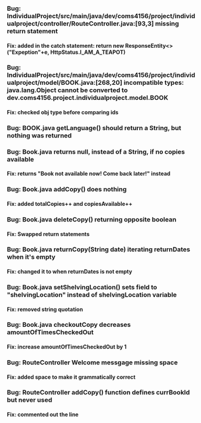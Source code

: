 ### Bug: IndividualProject/src/main/java/dev/coms4156/project/individualproject/controller/RouteController.java:[93,3] missing return statement
#### Fix: added in the catch statement: return new ResponseEntity<>("Expeption"+e, HttpStatus.I_AM_A_TEAPOT)

### Bug: IndividualProject/src/main/java/dev/coms4156/project/individualproject/model/BOOK.java:[268,20] incompatible types: java.lang.Object cannot be converted to dev.coms4156.project.individualproject.model.BOOK
#### Fix: checked obj type before comparing ids

### Bug: BOOK.java getLanguage() should return a String, but nothing was returned

### Bug: Book.java returns null, instead of a String, if no copies available
#### Fix: returns "Book not available now! Come back later!" instead

### Bug: Book.java addCopy() does nothing
#### Fix: added totalCopies++ and copiesAvailable++


### Bug: Book.java deleteCopy() returning opposite boolean
#### Fix: Swapped return statements

### Bug: Book.java returnCopy(String date) iterating returnDates when it's empty
#### Fix: changed it to when returnDates is not empty

### Bug: Book.java setShelvingLocation() sets field to "shelvingLocation" instead of shelvingLocation variable
#### Fix: removed string quotation

### Bug: Book.java checkoutCopy decreases amountOfTimesCheckedOut
#### Fix: increase amountOfTimesCheckedOut by 1

### Bug: RouteController Welcome messgage missing space
#### Fix: added space to make it grammatically correct

### Bug: RouteController addCopy() function defines currBookId but never used
#### Fix: commented out the line